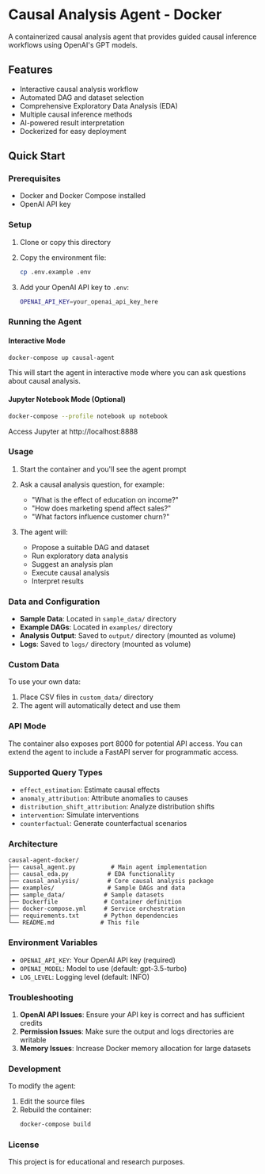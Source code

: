 # Causal Analysis Agent - Docker

A containerized causal analysis agent that provides guided causal inference workflows using OpenAI's GPT models.

## Features

- Interactive causal analysis workflow
- Automated DAG and dataset selection
- Comprehensive Exploratory Data Analysis (EDA)
- Multiple causal inference methods
- AI-powered result interpretation
- Dockerized for easy deployment

## Quick Start

### Prerequisites

- Docker and Docker Compose installed
- OpenAI API key

### Setup

1. Clone or copy this directory
2. Copy the environment file:
   ```bash
   cp .env.example .env
   ```

3. Add your OpenAI API key to `.env`:
   ```bash
   OPENAI_API_KEY=your_openai_api_key_here
   ```

### Running the Agent

#### Interactive Mode
```bash
docker-compose up causal-agent
```

This will start the agent in interactive mode where you can ask questions about causal analysis.

#### Jupyter Notebook Mode (Optional)
```bash
docker-compose --profile notebook up notebook
```

Access Jupyter at http://localhost:8888

### Usage

1. Start the container and you'll see the agent prompt
2. Ask a causal analysis question, for example:
   - "What is the effect of education on income?"
   - "How does marketing spend affect sales?"
   - "What factors influence customer churn?"

3. The agent will:
   - Propose a suitable DAG and dataset
   - Run exploratory data analysis
   - Suggest an analysis plan
   - Execute causal analysis
   - Interpret results

### Data and Configuration

- **Sample Data**: Located in `sample_data/` directory
- **Example DAGs**: Located in `examples/` directory
- **Analysis Output**: Saved to `output/` directory (mounted as volume)
- **Logs**: Saved to `logs/` directory (mounted as volume)

### Custom Data

To use your own data:

1. Place CSV files in `custom_data/` directory
2. The agent will automatically detect and use them

### API Mode

The container also exposes port 8000 for potential API access. You can extend the agent to include a FastAPI server for programmatic access.

### Supported Query Types

- `effect_estimation`: Estimate causal effects
- `anomaly_attribution`: Attribute anomalies to causes
- `distribution_shift_attribution`: Analyze distribution shifts
- `intervention`: Simulate interventions
- `counterfactual`: Generate counterfactual scenarios

### Architecture

```
causal-agent-docker/
├── causal_agent.py          # Main agent implementation
├── causal_eda.py           # EDA functionality
├── causal_analysis/        # Core causal analysis package
├── examples/               # Sample DAGs and data
├── sample_data/           # Sample datasets
├── Dockerfile             # Container definition
├── docker-compose.yml     # Service orchestration
├── requirements.txt       # Python dependencies
└── README.md             # This file
```

### Environment Variables

- `OPENAI_API_KEY`: Your OpenAI API key (required)
- `OPENAI_MODEL`: Model to use (default: gpt-3.5-turbo)
- `LOG_LEVEL`: Logging level (default: INFO)

### Troubleshooting

1. **OpenAI API Issues**: Ensure your API key is correct and has sufficient credits
2. **Permission Issues**: Make sure the output and logs directories are writable
3. **Memory Issues**: Increase Docker memory allocation for large datasets

### Development

To modify the agent:

1. Edit the source files
2. Rebuild the container:
   ```bash
   docker-compose build
   ```

### License

This project is for educational and research purposes.